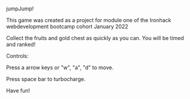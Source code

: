 jumpJump!

This game was created as a project for module one of the Ironhack webdevelopment bootcamp cohort January 2022

Collect the fruits and gold chest as quickly as you can. You will be timed and ranked!

Controls:

Press a arrow keys or "w", "a", "d" to move.

Press space bar to turbocharge.

Have fun!